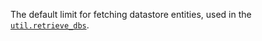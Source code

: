 <p>
  The default limit for fetching datastore entities, used in the
  <code><a href="#util.retrieve_dbs">util.retrieve_dbs</a></code>.
</p>
